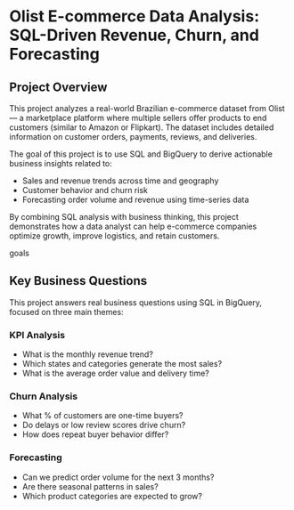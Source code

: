 # Olist E-commerce Data Analysis: SQL-Driven Revenue, Churn, and Forecasting


##  Project Overview

This project analyzes a real-world Brazilian e-commerce dataset from Olist — a marketplace platform where multiple sellers offer products to end customers (similar to Amazon or Flipkart). The dataset includes detailed information on customer orders, payments, reviews, and deliveries.

The goal of this project is to use SQL and BigQuery to derive actionable business insights related to:

-  Sales and revenue trends across time and geography
-  Customer behavior and churn risk
-  Forecasting order volume and revenue using time-series data

By combining SQL analysis with business thinking, this project demonstrates how a data analyst can help e-commerce companies optimize growth, improve logistics, and retain customers.

goals




##  Key Business Questions

This project answers real business questions using SQL in BigQuery, focused on three main themes:

###  KPI Analysis
- What is the monthly revenue trend?
- Which states and categories generate the most sales?
- What is the average order value and delivery time?

###  Churn Analysis
- What % of customers are one-time buyers?
- Do delays or low review scores drive churn?
- How does repeat buyer behavior differ?

###  Forecasting
- Can we predict order volume for the next 3 months?
- Are there seasonal patterns in sales?
- Which product categories are expected to grow?
